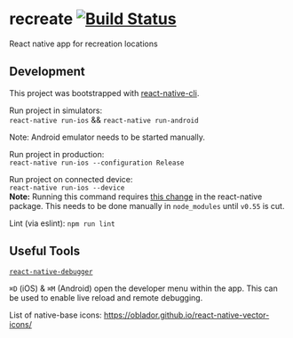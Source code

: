 # recreate [![Build Status](https://travis-ci.org/agrc/recreate.svg?branch=master)](https://travis-ci.org/agrc/recreate)
React native app for recreation locations

## Development
This project was bootstrapped with [react-native-cli](https://github.com/facebook/react-native).

Run project in simulators:  
`react-native run-ios` && `react-native run-android`

Note: Android emulator needs to be started manually.

Run project in production:  
`react-native run-ios --configuration Release`

Run project on connected device:  
`react-native run-ios --device`  
**Note:** Running this command requires [this change](https://github.com/facebook/react-native/pull/17983/files) in the react-native package. This needs to be done manually in `node_modules` until `v0.55` is cut.

Lint (via eslint):
`npm run lint`  

## Useful Tools
[`react-native-debugger`](https://github.com/jhen0409/react-native-debugger)

`⌘D` (iOS) & `⌘M` (Android) open the developer menu within the app. This can be used to enable live reload and remote debugging.

List of native-base icons: https://oblador.github.io/react-native-vector-icons/
